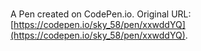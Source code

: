 # 

A Pen created on CodePen.io. Original URL: [https://codepen.io/sky_58/pen/xxwddYQ](https://codepen.io/sky_58/pen/xxwddYQ).


